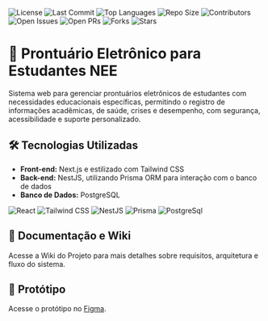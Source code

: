 ![License](https://img.shields.io/github/license/ifpebj-ti/pe-estudantes)
![Last Commit](https://img.shields.io/github/last-commit/ifpebj-ti/pe-estudantes)
![Top Languages](https://img.shields.io/github/languages/top/ifpebj-ti/pe-estudantes)
![Repo Size](https://img.shields.io/github/repo-size/ifpebj-ti/pe-estudantes)
![Contributors](https://img.shields.io/github/contributors/ifpebj-ti/pe-estudantes)
![Open Issues](https://img.shields.io/github/issues/ifpebj-ti/pe-estudantes)
![Open PRs](https://img.shields.io/github/issues-pr/ifpebj-ti/pe-estudantes)
![Forks](https://img.shields.io/github/forks/ifpebj-ti/pe-estudantes)
![Stars](https://img.shields.io/github/stars/ifpebj-ti/pe-estudantes)

# 🏫 Prontuário Eletrônico para Estudantes NEE

Sistema web para gerenciar prontuários eletrônicos de estudantes com necessidades educacionais específicas, permitindo o registro de informações acadêmicas, de saúde, crises e desempenho, com segurança, acessibilidade e suporte personalizado.

## 🛠 Tecnologias Utilizadas
- **Front-end:** Next.js e estilizado com Tailwind CSS
- **Back-end:** NestJS, utilizando Prisma ORM para interação com o banco de dados
- **Banco de Dados:** PostgreSQL

![React](https://img.shields.io/badge/React-20232A?style=for-the-badge&logo=react&logoColor=61DAFB)  ![Tailwind CSS](https://img.shields.io/badge/Tailwind_CSS-06B6D4?style=for-the-badge&logo=tailwind-css&logoColor=white) ![NestJS](https://img.shields.io/badge/NestJS-E0234E?style=for-the-badge&logo=nestjs&logoColor=white) ![Prisma](https://img.shields.io/badge/Prisma-2D3748?style=for-the-badge&logo=prisma&logoColor=white) ![PostgreSql](https://img.shields.io/badge/postgresql-4169e1?style=for-the-badge&logo=postgresql&logoColor=white)


## 📖 Documentação e Wiki
Acesse a Wiki do Projeto para mais detalhes sobre requisitos, arquitetura e fluxo do sistema.

## 🎨 Protótipo
Acesse o protótipo no [Figma](https://www.figma.com/design/94COnZtjY5Led94oQUzh6y/PEP?node-id=0-1&t=Xo5pCV3UAPm9EPUW-1).
